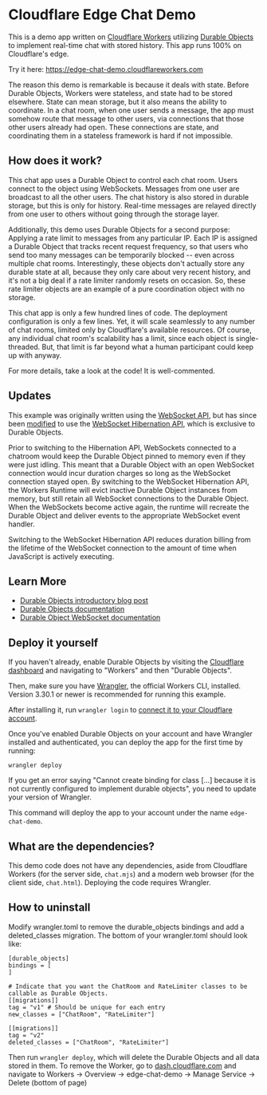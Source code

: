 # Cloudflare Edge Chat Demo

This is a demo app written on [Cloudflare Workers](https://workers.cloudflare.com/) utilizing [Durable Objects](https://blog.cloudflare.com/introducing-workers-durable-objects) to implement real-time chat with stored history. This app runs 100% on Cloudflare's edge.

Try it here: https://edge-chat-demo.cloudflareworkers.com

The reason this demo is remarkable is because it deals with state. Before Durable Objects, Workers were stateless, and state had to be stored elsewhere. State can mean storage, but it also means the ability to coordinate. In a chat room, when one user sends a message, the app must somehow route that message to other users, via connections that those other users already had open. These connections are state, and coordinating them in a stateless framework is hard if not impossible.

## How does it work?

This chat app uses a Durable Object to control each chat room. Users connect to the object using WebSockets. Messages from one user are broadcast to all the other users. The chat history is also stored in durable storage, but this is only for history. Real-time messages are relayed directly from one user to others without going through the storage layer.

Additionally, this demo uses Durable Objects for a second purpose: Applying a rate limit to messages from any particular IP. Each IP is assigned a Durable Object that tracks recent request frequency, so that users who send too many messages can be temporarily blocked -- even across multiple chat rooms. Interestingly, these objects don't actually store any durable state at all, because they only care about very recent history, and it's not a big deal if a rate limiter randomly resets on occasion. So, these rate limiter objects are an example of a pure coordination object with no storage.

This chat app is only a few hundred lines of code. The deployment configuration is only a few lines. Yet, it will scale seamlessly to any number of chat rooms, limited only by Cloudflare's available resources. Of course, any individual chat room's scalability has a limit, since each object is single-threaded. But, that limit is far beyond what a human participant could keep up with anyway.

For more details, take a look at the code! It is well-commented.

## Updates

This example was originally written using the [WebSocket API](https://developers.cloudflare.com/workers/runtime-apis/websockets/), but has since been [modified](https://github.com/cloudflare/workers-chat-demo/pull/32) to use the [WebSocket Hibernation API](https://developers.cloudflare.com/durable-objects/api/websockets/#websocket-hibernation), which is exclusive to Durable Objects.

Prior to switching to the Hibernation API, WebSockets connected to a chatroom would keep the Durable Object pinned to memory even if they were just idling. This meant that a Durable Object with an open WebSocket connection would incur duration charges so long as the WebSocket connection stayed open. By switching to the WebSocket Hibernation API, the Workers Runtime will evict inactive Durable Object instances from memory, but still retain all WebSocket connections to the Durable Object. When the WebSockets become active again, the runtime will recreate the Durable Object and deliver events to the appropriate WebSocket event handler.

Switching to the WebSocket Hibernation API reduces duration billing from the lifetime of the WebSocket connection to the amount of time when JavaScript is actively executing.

## Learn More

* [Durable Objects introductory blog post](https://blog.cloudflare.com/introducing-workers-durable-objects)
* [Durable Objects documentation](https://developers.cloudflare.com/workers/learning/using-durable-objects)
* [Durable Object WebSocket documentation](https://developers.cloudflare.com/durable-objects/reference/websockets/)

## Deploy it yourself

If you haven't already, enable Durable Objects by visiting the [Cloudflare dashboard](https://dash.cloudflare.com/) and navigating to "Workers" and then "Durable Objects".

Then, make sure you have [Wrangler](https://developers.cloudflare.com/workers/cli-wrangler/install-update), the official Workers CLI, installed. Version 3.30.1 or newer is recommended for running this example.

After installing it, run `wrangler login` to [connect it to your Cloudflare account](https://developers.cloudflare.com/workers/cli-wrangler/authentication).

Once you've enabled Durable Objects on your account and have Wrangler installed and authenticated, you can deploy the app for the first time by running:

    wrangler deploy

If you get an error saying "Cannot create binding for class [...] because it is not currently configured to implement durable objects", you need to update your version of Wrangler.

This command will deploy the app to your account under the name `edge-chat-demo`.

## What are the dependencies?

This demo code does not have any dependencies, aside from Cloudflare Workers (for the server side, `chat.mjs`) and a modern web browser (for the client side, `chat.html`). Deploying the code requires Wrangler.

## How to uninstall

Modify wrangler.toml to remove the durable_objects bindings and add a deleted_classes migration. The bottom of your wrangler.toml should look like:

```
[durable_objects]
bindings = [
]

# Indicate that you want the ChatRoom and RateLimiter classes to be callable as Durable Objects.
[[migrations]]
tag = "v1" # Should be unique for each entry
new_classes = ["ChatRoom", "RateLimiter"]

[[migrations]]
tag = "v2"
deleted_classes = ["ChatRoom", "RateLimiter"]
```

Then run `wrangler deploy`, which will delete the Durable Objects and all data stored in them.  To remove the Worker, go to [dash.cloudflare.com](dash.cloudflare.com) and navigate to Workers -> Overview -> edge-chat-demo -> Manage Service -> Delete (bottom of page)
